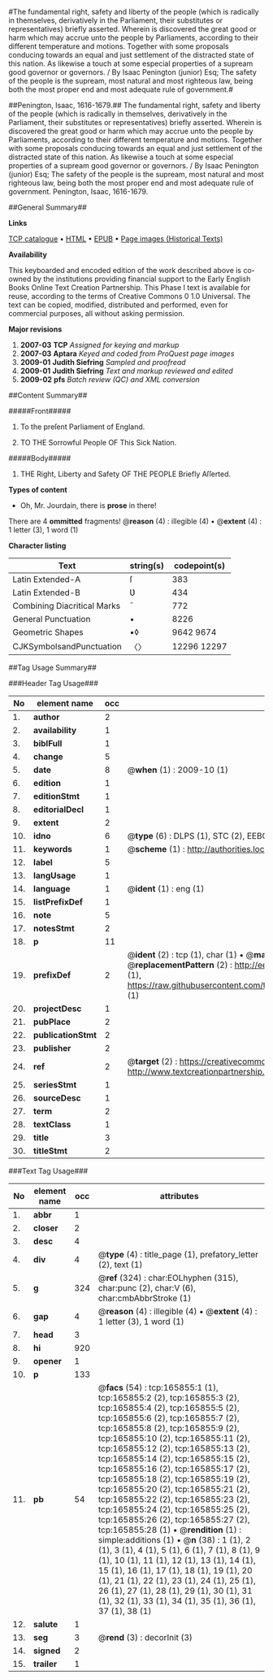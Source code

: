 #The fundamental right, safety and liberty of the people (which is radically in themselves, derivatively in the Parliament, their substitutes or representatives) briefly asserted. Wherein is discovered the great good or harm which may accrue unto the people by Parliaments, according to their different temperature and motions. Together with some proposals conducing towards an equal and just settlement of the distracted state of this nation. As likewise a touch at some especial properties of a supream good governor or governors. / By Isaac Penington (junior) Esq; The safety of the people is the supream, most natural and most righteous law, being both the most proper end and most adequate rule of government.#

##Penington, Isaac, 1616-1679.##
The fundamental right, safety and liberty of the people (which is radically in themselves, derivatively in the Parliament, their substitutes or representatives) briefly asserted. Wherein is discovered the great good or harm which may accrue unto the people by Parliaments, according to their different temperature and motions. Together with some proposals conducing towards an equal and just settlement of the distracted state of this nation. As likewise a touch at some especial properties of a supream good governor or governors. / By Isaac Penington (junior) Esq; The safety of the people is the supream, most natural and most righteous law, being both the most proper end and most adequate rule of government.
Penington, Isaac, 1616-1679.

##General Summary##

**Links**

[TCP catalogue](http://www.ota.ox.ac.uk/tcp/)  • 
[HTML](http://tei.it.ox.ac.uk/tcp/Texts-HTML/free/A90/A90392.html)  • 
[EPUB](http://tei.it.ox.ac.uk/tcp/Texts-EPUB/free/A90/A90392.epub) • 
[Page images (Historical Texts)](https://data.historicaltexts.jisc.ac.uk/view?pubId=eebo-99865597e&pageId=eebo-99865597e-165855-1)

**Availability**

This keyboarded and encoded edition of the
	       work described above is co-owned by the institutions
	       providing financial support to the Early English Books
	       Online Text Creation Partnership. This Phase I text is
	       available for reuse, according to the terms of Creative
	       Commons 0 1.0 Universal. The text can be copied,
	       modified, distributed and performed, even for
	       commercial purposes, all without asking permission.

**Major revisions**

1. __2007-03__ __TCP__ *Assigned for keying and markup*
1. __2007-03__ __Aptara__ *Keyed and coded from ProQuest page images*
1. __2009-01__ __Judith Siefring__ *Sampled and proofread*
1. __2009-01__ __Judith Siefring__ *Text and markup reviewed and edited*
1. __2009-02__ __pfs__ *Batch review (QC) and XML conversion*

##Content Summary##

#####Front#####

1. To the preſent Parliament of England.

1. TO THE
Sorrowful People
OF
This Sick Nation.

#####Body#####

1. THE
Right, Liberty and Safety
OF THE
PEOPLE
Briefly Aſſerted.

**Types of content**

  * Oh, Mr. Jourdain, there is **prose** in there!

There are 4 **ommitted** fragments! 
 @__reason__ (4) : illegible (4)  •  @__extent__ (4) : 1 letter (3), 1 word (1)

**Character listing**


|Text|string(s)|codepoint(s)|
|---|---|---|
|Latin Extended-A|ſ|383|
|Latin Extended-B|Ʋ|434|
|Combining             Diacritical Marks|̄|772|
|General Punctuation|•|8226|
|Geometric Shapes|▪◊|9642 9674|
|CJKSymbolsandPunctuation|〈〉|12296 12297|

##Tag Usage Summary##

###Header Tag Usage###

|No|element name|occ|attributes|
|---|---|---|---|
|1.|__author__|2||
|2.|__availability__|1||
|3.|__biblFull__|1||
|4.|__change__|5||
|5.|__date__|8| @__when__ (1) : 2009-10 (1)|
|6.|__edition__|1||
|7.|__editionStmt__|1||
|8.|__editorialDecl__|1||
|9.|__extent__|2||
|10.|__idno__|6| @__type__ (6) : DLPS (1), STC (2), EEBO-CITATION (1), PROQUEST (1), VID (1)|
|11.|__keywords__|1| @__scheme__ (1) : http://authorities.loc.gov/ (1)|
|12.|__label__|5||
|13.|__langUsage__|1||
|14.|__language__|1| @__ident__ (1) : eng (1)|
|15.|__listPrefixDef__|1||
|16.|__note__|5||
|17.|__notesStmt__|2||
|18.|__p__|11||
|19.|__prefixDef__|2| @__ident__ (2) : tcp (1), char (1)  •  @__matchPattern__ (2) : ([0-9\-]+):([0-9IVX]+) (1), (.+) (1)  •  @__replacementPattern__ (2) : http://eebo.chadwyck.com/downloadtiff?vid=$1&page=$2 (1), https://raw.githubusercontent.com/textcreationpartnership/Texts/master/tcpchars.xml#$1 (1)|
|20.|__projectDesc__|1||
|21.|__pubPlace__|2||
|22.|__publicationStmt__|2||
|23.|__publisher__|2||
|24.|__ref__|2| @__target__ (2) : https://creativecommons.org/publicdomain/zero/1.0/ (1), http://www.textcreationpartnership.org/docs/. (1)|
|25.|__seriesStmt__|1||
|26.|__sourceDesc__|1||
|27.|__term__|2||
|28.|__textClass__|1||
|29.|__title__|3||
|30.|__titleStmt__|2||


###Text Tag Usage###

|No|element name|occ|attributes|
|---|---|---|---|
|1.|__abbr__|1||
|2.|__closer__|2||
|3.|__desc__|4||
|4.|__div__|4| @__type__ (4) : title_page (1), prefatory_letter (2), text (1)|
|5.|__g__|324| @__ref__ (324) : char:EOLhyphen (315), char:punc (2), char:V (6), char:cmbAbbrStroke (1)|
|6.|__gap__|4| @__reason__ (4) : illegible (4)  •  @__extent__ (4) : 1 letter (3), 1 word (1)|
|7.|__head__|3||
|8.|__hi__|920||
|9.|__opener__|1||
|10.|__p__|133||
|11.|__pb__|54| @__facs__ (54) : tcp:165855:1 (1), tcp:165855:2 (2), tcp:165855:3 (2), tcp:165855:4 (2), tcp:165855:5 (2), tcp:165855:6 (2), tcp:165855:7 (2), tcp:165855:8 (2), tcp:165855:9 (2), tcp:165855:10 (2), tcp:165855:11 (2), tcp:165855:12 (2), tcp:165855:13 (2), tcp:165855:14 (2), tcp:165855:15 (2), tcp:165855:16 (2), tcp:165855:17 (2), tcp:165855:18 (2), tcp:165855:19 (2), tcp:165855:20 (2), tcp:165855:21 (2), tcp:165855:22 (2), tcp:165855:23 (2), tcp:165855:24 (2), tcp:165855:25 (2), tcp:165855:26 (2), tcp:165855:27 (2), tcp:165855:28 (1)  •  @__rendition__ (1) : simple:additions (1)  •  @__n__ (38) : 1 (1), 2 (1), 3 (1), 4 (1), 5 (1), 6 (1), 7 (1), 8 (1), 9 (1), 10 (1), 11 (1), 12 (1), 13 (1), 14 (1), 15 (1), 16 (1), 17 (1), 18 (1), 19 (1), 20 (1), 21 (1), 22 (1), 23 (1), 24 (1), 25 (1), 26 (1), 27 (1), 28 (1), 29 (1), 30 (1), 31 (1), 32 (1), 33 (1), 34 (1), 35 (1), 36 (1), 37 (1), 38 (1)|
|12.|__salute__|1||
|13.|__seg__|3| @__rend__ (3) : decorInit (3)|
|14.|__signed__|2||
|15.|__trailer__|1||
